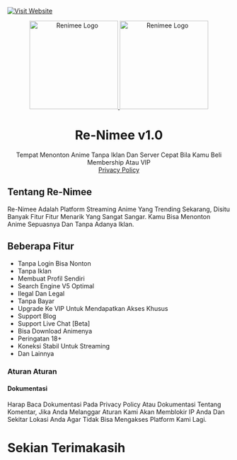 [![Visit Website](https://reyzzarjam.files.wordpress.com/2024/01/20240122_191438_00008348788273288927583.png)](https://renimee.netlify.app)
<p align="center">
<a href="https://renimee.netlify.app/">
<img src="https://reyzzarjam.files.wordpress.com/2024/01/20240122_191438_00008348788273288927583.png" alt="Renimee Logo" width="200" height="200">
<img src="https://reyzzarjam.files.wordpress.com/2024/01/re-nimee_20240121_114224_0000-removebg-preview2644320487254206971.png" alt="Renimee Logo" width="200" height="200">
</a>
</p>
<h1 align="center">Re-Nimee v1.0</h1>
<p align="center">
Tempat Menonton Anime Tanpa Iklan Dan Server Cepat Bila Kamu Beli Membership Atau VIP
<br>
<a href="https://renimee.netlify.app/privacy">Privacy Policy</a>
</p>

<h2>Tentang Re-Nimee</h2>
<p>
Re-Nimee Adalah Platform Streaming Anime Yang Trending Sekarang, Disitu Banyak Fitur Fitur Menarik Yang Sangat Sangar. Kamu Bisa Menonton Anime Sepuasnya Dan Tanpa Adanya Iklan.<br>
</p>
<h2>Beberapa Fitur</h2>
<ul>
  <li>Tanpa Login Bisa Nonton</li>
  <li>Tanpa Iklan</li>
  <li>Membuat Profil Sendiri</li>
  <li>Search Engine V5 Optimal</li>
  <li>Ilegal Dan Legal</li>
  <li>Tanpa Bayar</li>
  <li>Upgrade Ke VIP Untuk Mendapatkan Akses Khusus</li>
  <li>Support Blog</li>
  <li>Support Live Chat [Beta]</li>
  <li>Bisa Download Animenya</li>
  <li>Peringatan 18+</li>
  <li>Koneksi Stabil Untuk Streaming</li>
  <li>Dan Lainnya</li>
</ul>

<h3>Aturan Aturan</h3>
<h4>Dokumentasi</h4>

<p>
Harap Baca Dokumentasi Pada Privacy Policy Atau Dokumentasi Tentang Komentar, Jika Anda Melanggar Aturan Kami Akan Memblokir IP Anda Dan Sekitar Lokasi Anda Agar Tidak Bisa Mengakses Platform Kami Lagi.
</p>

# Sekian Terimakasih
